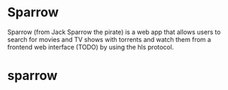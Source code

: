 # Sparrow


Sparrow (from Jack Sparrow the pirate) is a web app that allows users to search for movies and TV shows with torrents and watch them from a frontend web interface (TODO) by using the hls protocol.
# sparrow

